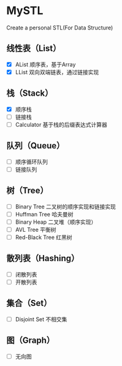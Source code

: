 # MySTL
Create a personal STL(For Data Structure)
## 线性表（List）
- [x] AList  顺序表，基于Array
- [x] LList  双向双端链表，通过链接实现
## 栈（Stack）
- [x] 顺序栈
- [ ] 链接栈
- [ ] Calculator  基于栈的后缀表达式计算器
## 队列（Queue）
- [ ] 顺序循环队列
- [ ] 链接队列
## 树（Tree）
- [ ] Binary Tree  二叉树的顺序实现和链接实现
- [ ] Huffman Tree  哈夫曼树
- [ ] Binary Heap  二叉堆（顺序实现）
- [ ] AVL Tree  平衡树
- [ ] Red-Black Tree  红黑树
## 散列表（Hashing）
- [ ] 闭散列表
- [ ] 开散列表
## 集合（Set）
- [ ] Disjoint Set  不相交集
## 图（Graph）
- [ ] 无向图
